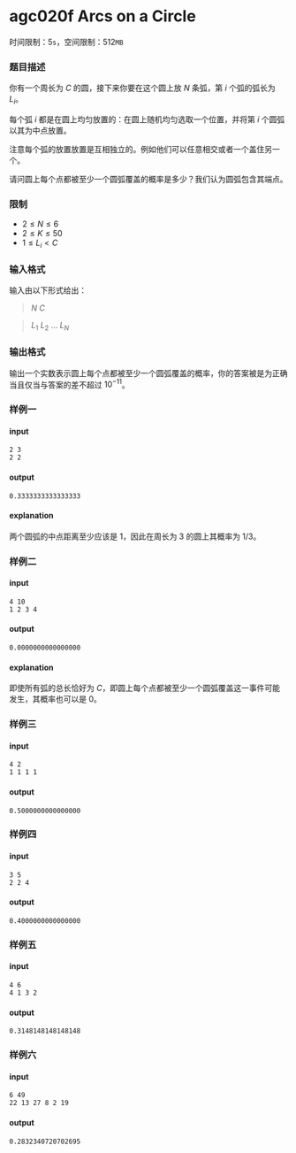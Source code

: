 # agc020f Arcs on a Circle

时间限制：$5\texttt{s}$，空间限制：$512\texttt{MB}$

### 题目描述

你有一个周长为 $C$ 的圆，接下来你要在这个圆上放 $N$ 条弧，第 $i$ 个弧的弧长为 $L_i$。

每个弧 $i$ 都是在圆上均匀放置的：在圆上随机均匀选取一个位置，并将第 $i$ 个圆弧以其为中点放置。

注意每个弧的放置放置是互相独立的。例如他们可以任意相交或者一个盖住另一个。

请问圆上每个点都被至少一个圆弧覆盖的概率是多少？我们认为圆弧包含其端点。

### 限制

 - $2\le N \le 6$
 - $2\le K \le 50$
 - $1\le L_i < C$

### 输入格式

输入由以下形式给出：

> $N$ $C$

> $L_1\ L_2\ \dots\ L_N$

### 输出格式

输出一个实数表示圆上每个点都被至少一个圆弧覆盖的概率，你的答案被是为正确当且仅当与答案的差不超过 $10^{-11}$。

### 样例一

#### input

```plain
2 3
2 2
```

#### output

```plain
0.3333333333333333
```

#### explanation

两个圆弧的中点距离至少应该是 $1$，因此在周长为 $3$ 的圆上其概率为 $1/3$。

### 样例二

#### input

```plain
4 10
1 2 3 4
```

#### output

```plain
0.0000000000000000
```

#### explanation

即使所有弧的总长恰好为 $C$，即圆上每个点都被至少一个圆弧覆盖这一事件可能发生，其概率也可以是 $0$。

### 样例三

#### input

```plain
4 2
1 1 1 1
```

#### output

```plain
0.5000000000000000
```

### 样例四

#### input

```plain
3 5
2 2 4
```

#### output

```plain
0.4000000000000000
```

### 样例五

#### input

```plain
4 6
4 1 3 2
```

#### output

```plain
0.3148148148148148
```

### 样例六

#### input

```plain
6 49
22 13 27 8 2 19
```

#### output

```plain
0.2832340720702695
```

